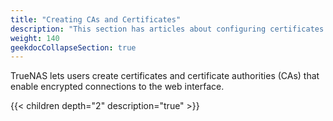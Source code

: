 ```yaml
---
title: "Creating CAs and Certificates"
description: "This section has articles about configuring certificates and certificate authorities in TrueNAS."
weight: 140
geekdocCollapseSection: true
---
```


TrueNAS lets users create certificates and certificate authorities (CAs) that enable encrypted connections to the web interface.

{{< children depth="2" description="true" >}}
